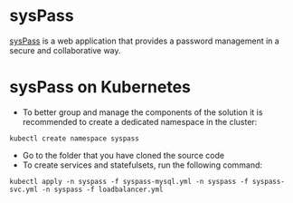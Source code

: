 # sysPass
[sysPass](https://github.com/nuxsmin/sysPass) is a web application that provides a password management in a secure and collaborative way.


# sysPass on Kubernetes
* To better group and manage the components of the solution it is recommended to create a dedicated namespace in the cluster:

```  
kubectl create namespace syspass
```

* Go to the folder that you have cloned the source code
* To create services and statefulsets, run the following command: 

```  
kubectl apply -n syspass -f syspass-mysql.yml -n syspass -f syspass-svc.yml -n syspass -f loadbalancer.yml
```
